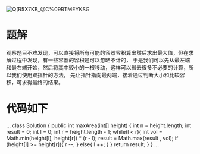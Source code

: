 ![Q(R5X7KB_@C%09RTMEYKSG](https://user-images.githubusercontent.com/105974183/196086879-97c6e77d-aec6-4ef8-a62d-a46d27aaed9f.png)
# 题解
观察题目不难发现，可以直接将所有可能的容器容积算出然后求出最大值，但在求解过程中发现，有一些容器的容积是可以忽略不计的，
于是我们可以先从最左端和最右端开始，然后将其中较小的一根移动，这样可以省去很多不必要的计算，所以我们使用双指针的方法，
先让指针指向最两端，接着通过判断大小和比较容积，可求得最终的结果。
# 代码如下
...
class Solution {
    public int maxArea(int[] height) {
        int n = height.length;
        int result = 0;
        int l = 0;
        int r = height.length - 1;
        while(l < r){
            int vol = Math.min(height[l], height[r]) * (r - l);
            result = Math.max(result , vol);
            if (height[l] >= height[r]){
                r --;
            }
            else{
                l ++;
            }
        }
        return result;
    }
}
...
